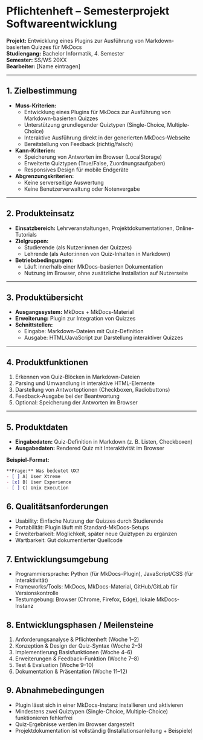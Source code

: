 # Pflichtenheft – Semesterprojekt Softwareentwicklung

**Projekt:** Entwicklung eines Plugins zur Ausführung von Markdown-basierten Quizzes für MkDocs  
**Studiengang:** Bachelor Informatik, 4. Semester  
**Semester:** SS/WS 20XX  
**Bearbeiter:** [Name eintragen]  

---

## 1. Zielbestimmung
- **Muss-Kriterien:**
  - Entwicklung eines Plugins für MkDocs zur Ausführung von Markdown-basierten Quizzes
  - Unterstützung grundlegender Quiztypen (Single-Choice, Multiple-Choice)
  - Interaktive Ausführung direkt in der generierten MkDocs-Webseite
  - Bereitstellung von Feedback (richtig/falsch)
- **Kann-Kriterien:**
  - Speicherung von Antworten im Browser (LocalStorage)
  - Erweiterte Quiztypen (True/False, Zuordnungsaufgaben)
  - Responsives Design für mobile Endgeräte
- **Abgrenzungskriterien:**
  - Keine serverseitige Auswertung
  - Keine Benutzerverwaltung oder Notenvergabe

---

## 2. Produkteinsatz
- **Einsatzbereich:** Lehrveranstaltungen, Projektdokumentationen, Online-Tutorials  
- **Zielgruppen:**
  - Studierende (als Nutzer:innen der Quizzes)
  - Lehrende (als Autor:innen von Quiz-Inhalten in Markdown)
- **Betriebsbedingungen:**
  - Läuft innerhalb einer MkDocs-basierten Dokumentation
  - Nutzung im Browser, ohne zusätzliche Installation auf Nutzerseite

---

## 3. Produktübersicht
- **Ausgangssystem:** MkDocs + MkDocs-Material  
- **Erweiterung:** Plugin zur Integration von Quizzes  
- **Schnittstellen:**
  - Eingabe: Markdown-Dateien mit Quiz-Definition
  - Ausgabe: HTML/JavaScript zur Darstellung interaktiver Quizzes

---

## 4. Produktfunktionen
1. Erkennen von Quiz-Blöcken in Markdown-Dateien  
2. Parsing und Umwandlung in interaktive HTML-Elemente  
3. Darstellung von Antwortoptionen (Checkboxen, Radiobuttons)  
4. Feedback-Ausgabe bei der Beantwortung  
5. Optional: Speicherung der Antworten im Browser  

---

## 5. Produktdaten
- **Eingabedaten:** Quiz-Definition in Markdown (z. B. Listen, Checkboxen)  
- **Ausgabedaten:** Rendered Quiz mit Interaktivität im Browser  

**Beispiel-Format:**
```markdown
**Frage:** Was bedeutet UX?  
- [ ] A) User Xtreme  
- [x] B) User Experience  
- [ ] C) Unix Execution
```

## 6. Qualitätsanforderungen
- Usability: Einfache Nutzung der Quizzes durch Studierende
- Portabilität: Plugin läuft mit Standard-MkDocs-Setups
- Erweiterbarkeit: Möglichkeit, später neue Quiztypen zu ergänzen
- Wartbarkeit: Gut dokumentierter Quellcode


## 7. Entwicklungsumgebung

- Programmiersprache: Python (für MkDocs-Plugin), JavaScript/CSS (für Interaktivität)
- Frameworks/Tools: MkDocs, MkDocs-Material, GitHub/GitLab für Versionskontrolle
- Testumgebung: Browser (Chrome, Firefox, Edge), lokale MkDocs-Instanz


## 8. Entwicklungsphasen / Meilensteine

1. Anforderungsanalyse & Pflichtenheft (Woche 1–2)
2. Konzeption & Design der Quiz-Syntax (Woche 2–3)
3. Implementierung Basisfunktionen (Woche 4–6)
4. Erweiterungen & Feedback-Funktion (Woche 7–8)
5. Test & Evaluation (Woche 9–10)
6. Dokumentation & Präsentation (Woche 11–12)

## 9. Abnahmebedingungen

- Plugin lässt sich in einer MkDocs-Instanz installieren und aktivieren
- Mindestens zwei Quiztypen (Single-Choice, Multiple-Choice) funktionieren fehlerfrei
- Quiz-Ergebnisse werden im Browser dargestellt
- Projektdokumentation ist vollständig (Installationsanleitung + Beispiele)


